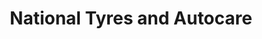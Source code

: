 ---
title: "National Tyres and Autocare"
url: /hertford/national-tyres-and-autocare/
shop: car repair
---
